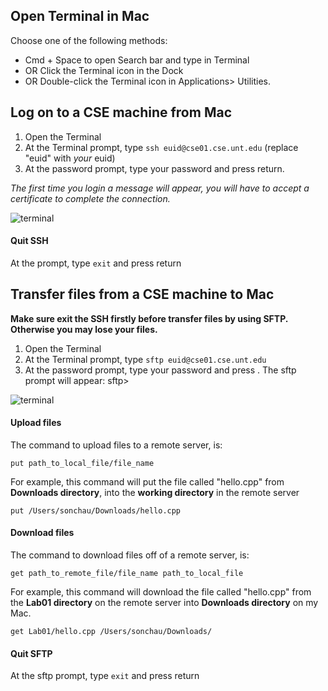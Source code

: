 ## Open Terminal in Mac
Choose one of the following methods:
- Cmd + Space to open Search bar and type in Terminal
- OR Click the Terminal icon in the Dock
- OR Double-click the Terminal icon in Applications> Utilities.

## Log on to a CSE machine from Mac

1. Open the Terminal
2. At the Terminal prompt, type `ssh euid@cse01.cse.unt.edu` (replace "euid" with *your* euid)
2. At the password prompt, type your password and press return.

*The first time you login a message will appear, you will have to accept a certificate to complete the connection.*

  ![terminal](https://raw.githubusercontent.com/misc-sonchau/dev-tool-tutorials/main/images/mac_terminal.png)

#### Quit SSH
At the prompt, type `exit` and press return

## Transfer files from a CSE machine to Mac
**Make sure exit the SSH firstly before transfer files by using SFTP. Otherwise you may lose your files.**

1. Open the Terminal
2. At the Terminal prompt, type `sftp euid@cse01.cse.unt.edu`
3. At the password prompt, type your password and press <return>. The sftp prompt will appear: sftp>

![terminal](https://raw.githubusercontent.com/misc-sonchau/dev-tool-tutorials/main/images/mac_sftp.png)

#### Upload files
The command to upload files to a remote server, is:

`put path_to_local_file/file_name`

For example, this command will put the file called "hello.cpp" from **Downloads directory**, into the **working directory** in the remote server

`put /Users/sonchau/Downloads/hello.cpp`
<br>

#### Download files
The command to download files off of a remote server, is:

`get path_to_remote_file/file_name path_to_local_file`

For example, this command will download the file called "hello.cpp" from the **Lab01 directory** on the remote server into **Downloads directory** on my Mac.

`get Lab01/hello.cpp /Users/sonchau/Downloads/`
<br>
#### Quit SFTP
At the sftp prompt, type `exit` and press return
